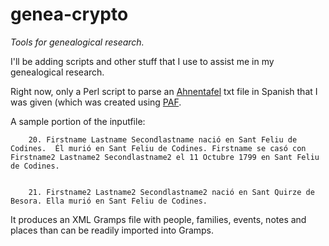 # genea-crypto

_Tools for genealogical research._

I'll be adding scripts and other stuff that I use to assist me in my
genealogical research.

Right now, only a Perl script to parse an
[Ahnentafel](https://en.wikipedia.org/wiki/Ahnentafel) txt file in Spanish that
I was given (which was created using [PAF](https://familysearch.org/paf).

A sample portion of the inputfile:
```
    20. Firstname Lastname Secondlastname nació en Sant Feliu de Codines.  Él murió en Sant Feliu de Codines. Firstname se casó con Firstname2 Lastname2 Secondlastname2 el 11 Octubre 1799 en Sant Feliu de Codines.


    21. Firstname2 Lastname2 Secondlastname2 nació en Sant Quirze de Besora. Ella murió en Sant Feliu de Codines.
```

It produces an XML Gramps file with people, families, events, notes and places
than can be readily imported into Gramps.

